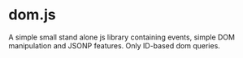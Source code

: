 dom.js
======

A simple small stand alone js library containing events, simple DOM manipulation and JSONP features. Only ID-based dom queries.